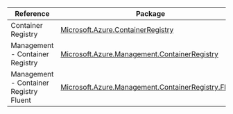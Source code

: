 | Reference | Package | Source |
|---|---|---|
|Container Registry|[Microsoft.Azure.ContainerRegistry](https://www.nuget.org/packages/Microsoft.Azure.ContainerRegistry)|[GitHub](https://github.com/Azure/azure-sdk-for-net/blob/main/)|
|Management - Container Registry|[Microsoft.Azure.Management.ContainerRegistry](https://www.nuget.org/packages/Microsoft.Azure.Management.ContainerRegistry)|[GitHub](https://github.com/Azure/azure-sdk-for-net/blob/main/)|
|Management - Container Registry Fluent|[Microsoft.Azure.Management.ContainerRegistry.Fluent](https://www.nuget.org/packages/Microsoft.Azure.Management.ContainerRegistry.Fluent)|[GitHub](https://github.com/Azure/azure-sdk-for-net/blob/main/)|
